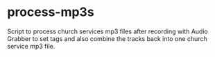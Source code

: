 # process-mp3s
Script to process church services mp3 files after recording with Audio Grabber to set tags and also combine the tracks back into one church service mp3 file.
